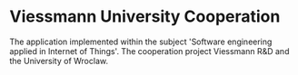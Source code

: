 # Viessmann University Cooperation
The application implemented within the subject 'Software engineering applied in Internet of Things'. The cooperation project Viessmann R&D and the University of Wroclaw.
